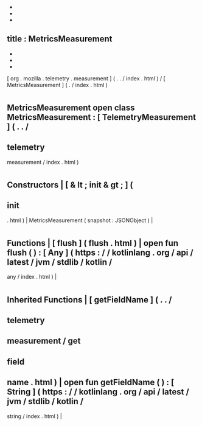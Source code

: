 -
-
-
title
:
MetricsMeasurement
-
-
-
-
[
org
.
mozilla
.
telemetry
.
measurement
]
(
.
.
/
index
.
html
)
/
[
MetricsMeasurement
]
(
.
/
index
.
html
)
#
MetricsMeasurement
open
class
MetricsMeasurement
:
[
TelemetryMeasurement
]
(
.
.
/
-
telemetry
-
measurement
/
index
.
html
)
#
#
#
Constructors
|
[
&
lt
;
init
&
gt
;
]
(
-
init
-
.
html
)
|
MetricsMeasurement
(
snapshot
:
JSONObject
)
|
#
#
#
Functions
|
[
flush
]
(
flush
.
html
)
|
open
fun
flush
(
)
:
[
Any
]
(
https
:
/
/
kotlinlang
.
org
/
api
/
latest
/
jvm
/
stdlib
/
kotlin
/
-
any
/
index
.
html
)
|
#
#
#
Inherited
Functions
|
[
getFieldName
]
(
.
.
/
-
telemetry
-
measurement
/
get
-
field
-
name
.
html
)
|
open
fun
getFieldName
(
)
:
[
String
]
(
https
:
/
/
kotlinlang
.
org
/
api
/
latest
/
jvm
/
stdlib
/
kotlin
/
-
string
/
index
.
html
)
|
